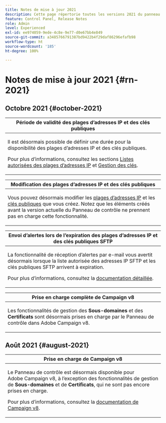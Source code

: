 ```yaml
---
title: Notes de mise à jour 2021
description: Cette page répertorie toutes les versions 2021 du panneau de contrôle.
feature: Control Panel, Release Notes
role: Admin
level: Experienced
exl-id: ee974059-9ede-4c8e-9e77-d0e67bb4e849
source-git-commit: a3485766791387bd9422b4f29daf86296efafb98
workflow-type: ht
source-wordcount: '185'
ht-degree: 100%

---
```


# Notes de mise à jour 2021 {#rn-2021}

## Octobre 2021 {#october-2021}

<table>
<thead>
<tr>
<th><strong>Période de validité des plages d’adresses IP et des clés publiques</strong><br/></th>
</tr>
</thead>
<tbody>
<tr>
<td>
<p>Il est désormais possible de définir une durée pour la disponibilité des plages d’adresses IP et des clés publiques. </p><p>Pour plus d’informations, consultez les sections <a href="../sftp/using/ip-range-allow-listing.md#adding-ip-addresses-allow-list">Listes autorisées des plages d’adresses IP</a> et <a href="../sftp/using/key-management.md#installing-ssh-key">Gestion des clés</a>.</p>
</td>
</tr>
</tbody>
</table>

<table>
<thead>
<tr>
<th><strong>Modification des plages d’adresses IP et des clés publiques</strong><br/></th>
</tr>
</thead>
<tbody>
<tr>
<td>
<p>Vous pouvez désormais modifier les <a href="../sftp/using/ip-range-allow-listing.md#editing-ip-ranges">plages d’adresses IP</a> et les <a href="../sftp/using/key-management.md#editing-public-keys">clés publiques</a> que vous créez. Notez que les éléments créés avant la version actuelle du Panneau de contrôle ne prennent pas en charge cette fonctionnalité.
</td>
</tr>
</tbody>
</table>

<table>
<thead>
<tr>
<th><strong>Envoi d’alertes lors de l’expiration des plages d’adresses IP et des clés publiques SFTP</strong><br/></th>
</tr>
</thead>
<tbody>
<tr>
<td>
<p>La fonctionnalité de réception d’alertes par e-mail vous avertit désormais lorsque la liste autorisée des adresses IP SFTP et les clés publiques SFTP arrivent à expiration.</p><p>Pour plus d’informations, consultez la <a href="../performance-monitoring/using/email-alerting.md">documentation détaillée</a>.</p>
</td>
</tr>
</tbody>
</table>

<table>
<thead>
<tr>
<th><strong>Prise en charge complète de Campaign v8</strong><br/></th>
</tr>
</thead>
<tbody>
<tr>
<td>
<p>Les fonctionnalités de gestion des <strong>Sous-domaines</strong> et des <strong>Certificats</strong> sont désormais prises en charge par le Panneau de contrôle dans Adobe Campaign v8</a>.</p>
</td>
</tr>
</tbody>
</table>

## Août 2021 {#august-2021}

<table>
<thead>
<tr>
<th><strong>Prise en charge de Campaign v8</strong><br/></th>
</tr>
</thead>
<tbody>
<tr>
<td>
<p>Le Panneau de contrôle est désormais disponible pour Adobe Campaign v8, à l’exception des fonctionnalités de gestion de <strong>Sous-domaines</strong> et de <strong>Certificats</strong>, qui ne sont pas encore prises en charge.</p><p>Pour plus d’informations, consultez la <a href="https://experienceleague.adobe.com/docs/campaign/campaign-v8/deploy/self-service.html?lang=fr" target="blank">documentation de Campaign v8</a>.</p>
</td>
</tr>
</tbody>
</table>
